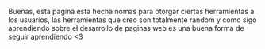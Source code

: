 Buenas, esta pagina esta hecha nomas para otorgar ciertas herramientas a los usuarios, las herramientas que creo son totalmente random y como sigo aprendiendo sobre el desarrollo de paginas web es una buena forma de seguir aprendiendo <3
